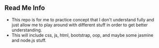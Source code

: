 ## Read Me Info

- This repo is for me to practice concept that I don't understand fully and just allow me to play around with different stuff in order to get better understanding.
- This will include css, js, html, bootstrap, oop, and maybe some jasmine and node.js stuff.
